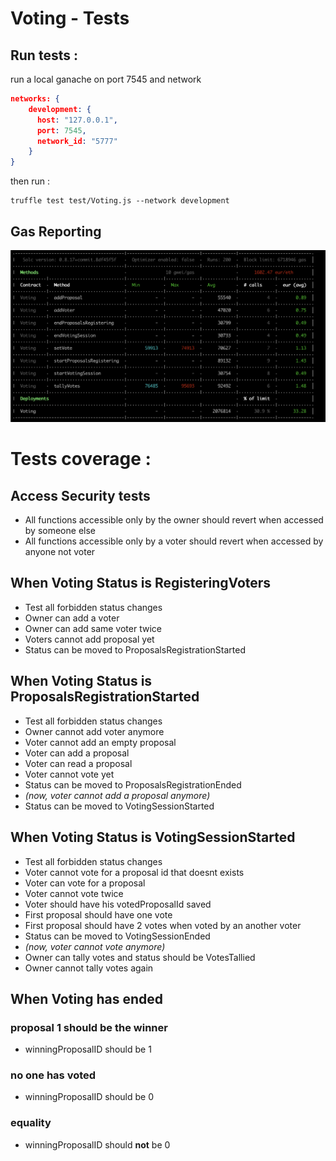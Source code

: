 # Voting - Tests

## Run tests :

run a local ganache on port 7545 and network

```json
networks: {
    development: {
      host: "127.0.0.1",     
      port: 7545,            
      network_id: "5777"
    }
}
```

then run :
```console
truffle test test/Voting.js --network development
```


## Gas Reporting

![](./eth-gas-reporter-result.png)

# Tests coverage :

## Access Security tests

- All functions accessible only by the owner should revert when accessed by someone else
- All functions accessible only by a voter should revert when accessed by anyone not voter

## When Voting Status is RegisteringVoters

- Test all forbidden status changes
- Owner can add a voter
- Owner can add same voter twice
- Voters cannot add proposal yet
- Status can be moved to ProposalsRegistrationStarted

## When Voting Status is ProposalsRegistrationStarted

- Test all forbidden status changes
- Owner cannot add voter anymore
- Voter cannot add an empty proposal
- Voter can add a proposal
- Voter can read a proposal
- Voter cannot vote yet
- Status can be moved to ProposalsRegistrationEnded
- *(now, voter cannot add a proposal anymore)*
- Status can be moved to VotingSessionStarted

## When Voting Status is VotingSessionStarted

- Test all forbidden status changes
- Voter cannot vote for a proposal id that doesnt exists
- Voter can vote for a proposal
- Voter cannot vote twice
- Voter should have his votedProposalId saved
- First proposal should have one vote
- First proposal should have 2 votes when voted by an another voter
- Status can be moved to VotingSessionEnded
- *(now, voter cannot vote anymore)*
- Owner can tally votes and status should be VotesTallied
- Owner cannot tally votes again

## When Voting has ended

### proposal 1 should be the winner

- winningProposalID should be 1


### no one has voted

- winningProposalID should be 0


### equality

- winningProposalID should **not** be 0






